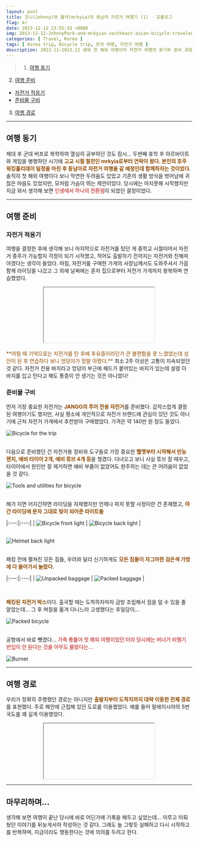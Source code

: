 ```yaml
---
layout: post
title: 조니(Johnny)와 믈캬(mrkyia)의 동남아 자전거 여행기 (1) - 프롤로그
flag: kr
date: 2013-12-12 23:55:33 +0800
img: 2013-12-12-JohnnyPark-and-mrkyias-southeast-asian-bicycle-travelog-1.jpg
categories: [ Travel, Korea ]
tags: [ Korea trip, Bicycle trip, 한국 여행, 자전거 여행 ]
description: 2013.11~2013.12 생애 첫 해외 여행이자 자전거 여행의 동기와 준비 과정을 짧게 적어보았다.
---
```


> 1. [여행 동기](#여행-동기 "Navigate to Motivation for the trip")
2. [여행 준비](#여행-준비 "Navigate to Preparation for the trip")
- [자전거 적응기](#자전거-적응기 "Navigate to Bicycle adaptation period")
- [준비물 구비](#준비물-구비 "Navigate to Preparing equipments")
3. [여행 경로](#여행-경로 "Navigate to Path for the trip")

---

## 여행 동기
제대 후 군대 버프로 복학하여 열심히 공부하던 것도 잠시... 두번째 휴학 후 아르바이트와 게임을 병행하던 시기에 <span style="color: #8D4801">**고교 시절 절친인 mrkyia로부터 연락이 왔다. 본인의 호주 워킹홀리데이 일정을 마친 후 동남아로 자전거 여행을 갈 예정인데 함께하자는 것이었다.**</span> 솔직히 첫 해외 여행이다 보니 막연한 두려움도 있었고 기존의 생활 방식을 벗어남에 귀찮은 마음도 있었지만, 모처럼 가슴이 뛰는 제안이었다. 당시에는 마지못해 시작했지만 지금 와서 생각해 보면 <span style="color: indianred">**인생에서 하나의 전환점**</span>이 되었던 결정이었다. 

---

## 여행 준비
### 자전거 적응기
여행을 결정한 후에 생각해 보니 마지막으로 자전거를 탔던 게 중학교 시절이어서 자전거 종주가 가능할지 걱정이 되기 시작했고, 적어도 출발하기 전까지는 자전거와 친해져야겠다는 생각이 들었다. 마침, 자전거를 구매한 가게의 사장님께서도 도와주셔서 가끔 함께 라이딩을 나갔고 그 외에 날짜에는 혼자 집으로부터 자전거 가게까지 왕복하며 연습했었다.
<center><iframe data-src="https://www.google.com/maps/embed?pb=!1m28!1m12!1m3!1d18828.780555637073!2d127.10065904067773!3d36.78484741172808!2m3!1f0!2f0!3f0!3m2!1i1024!2i768!4f13.1!4m13!3e6!4m5!1s0x357ad9b60942ae99%3A0x8de90e49b5392bec!2z66Gv642w7LqQ7Iqs7JWE7YyM7Yq4!3m2!1d36.775531099999995!2d127.0809925!4m5!1s0x357ad81d1e0b632f%3A0x34c2e4bcdb3dfb2e!2z7Lap7LKt64Ko64-EIOyynOyViOyLnCDrj5nrgqjqtawg7Iug67Cp64-ZIOuwlO2AtOuyjOugiE1UQg!3m2!1d36.7890705!2d127.1210802!5e1!3m2!1sko!2skr!4v1728757273933!5m2!1sko!2skr" allowfullscreen="" title="Google map embed" referrerpolicy="no-referrer-when-downgrade"></iframe></center>
<br>
<span style="color: #8D4801">**어릴 때 기억으로는 자전거를 탄 후에 후유증이라던가 큰 불편함을 못 느꼈었는데 성인이 된 후 연습하다 보니 엉덩이가 정말 아팠다.**</span> 최소 2주 이상은 고통이 지속되었던 것 같다. 자전거 전용 바지라고 엉덩이 부근에 패드가 붙어있는 바지가 있는데 설령 이 바지를 입고 탄다고 해도 통증이 안 생기는 것은 아니었다!

<br>

### 준비물 구비
먼저 가장 중요한 자전거는 <span style="color: #8D4801">**JANGO의 투어 전용 자전거**</span>를 준비했다. 갑작스럽게 결정된 여행이기도 했지만, 사실 평소에 개인적으로 자전거 브랜드에 관심이 있던 것도 아니기에 근처 자전거 가게에서 추천받아 구매했었다. 가격은 약 140만 원 정도 들었다.
<div class="image-slider-static">
  <img data-src="https://pub-056cbc77efa44842832acb3cdce331b6.r2.dev/2013-12-12-JohnnyPark-and-mrkyias-southeast-asian-bicycle-travelog-1/bicycle.jpg" title="Bicycle for the trip" alt="Bicycle for the trip">
</div>
<br>

다음으로 준비했던 건 자전거용 장비와 도구들로 가장 중요한 <span style="color: #8D4801">**헬멧부터 시작해서 만능 렌치, 예비 타이어 2개, 예비 튜브 4개 등**</span>을 챙겼다. 다녀오고 보니 사실 튜브 잘 때우고, 타이어에서 원인만 잘 제거하면 예비 부품이 없었어도 완주하는 데는 큰 어려움이 없었을 것 같다.
<div class="image-slider-static">
  <img data-src="https://pub-056cbc77efa44842832acb3cdce331b6.r2.dev/2013-12-12-JohnnyPark-and-mrkyias-southeast-asian-bicycle-travelog-1/bicycle-equipments.jpg" title="Tools and utilities for bicycle" alt="Tools and utilities for bicycle">
</div>
<br>

해가 지면 어지간하면 라이딩을 자제했지만 언제나 피치 못할 사정이란 건 존재했고, <span style="color: #8D4801">**야간 라이딩에 문자 그대로 빛이 되어준 라이트들**</span>

|:---:|:---:|
| <img data-src="https://pub-056cbc77efa44842832acb3cdce331b6.r2.dev/2013-12-12-JohnnyPark-and-mrkyias-southeast-asian-bicycle-travelog-1/bicycle-front-light.jpg" title="Bicycle front light" alt="Bicycle front light"> | <img data-src="https://pub-056cbc77efa44842832acb3cdce331b6.r2.dev/2013-12-12-JohnnyPark-and-mrkyias-southeast-asian-bicycle-travelog-1/bicycle-back-light.jpg" title="Bicycle back light" alt="Bicycle back light"> |

<br>

<div class="image-slider-static">
  <img data-src="https://pub-056cbc77efa44842832acb3cdce331b6.r2.dev/2013-12-12-JohnnyPark-and-mrkyias-southeast-asian-bicycle-travelog-1/bicycle-helmet-back-light.jpg" title="Helmet back light" alt="Helmet back light">
</div>
<br>

패킹 전에 펼쳐진 모든 짐들, 우려와 달리 신기하게도 <span style="color: #8D4801">**모든 짐들이 자그마한 검은색 가방에 다 들어가서 놀랐다.**</span>

|:---:|:---:|
| <img data-src="https://pub-056cbc77efa44842832acb3cdce331b6.r2.dev/2013-12-12-JohnnyPark-and-mrkyias-southeast-asian-bicycle-travelog-1/baggage.jpg" title="Unpacked baggage" alt="Unpacked baggage"> | <img data-src="https://pub-056cbc77efa44842832acb3cdce331b6.r2.dev/2013-12-12-JohnnyPark-and-mrkyias-southeast-asian-bicycle-travelog-1/packed-baggage-into-bags-on-bicycle.jpg" title="Packed baggage" alt="Packed baggage"> |

<br>

<span style="color: #8D4801">**패킹된 자전거 박스**</span>이다. 출국할 때는 도착하자마자 금방 조립해서 짐을 덜 수 있을 줄 알았는데... 그 후 며칠을 옮겨 다니느라 고생했다는 후일담이...
<div class="image-slider-static">
  <img data-src="https://pub-056cbc77efa44842832acb3cdce331b6.r2.dev/2013-12-12-JohnnyPark-and-mrkyias-southeast-asian-bicycle-travelog-1/packed-bicycle.jpg" title="Packed bicycle" alt="Packed bicycle">
</div>
<br>

공항에서 바로 뺏겼다... <span style="color: indianred">**가족 통틀어 첫 해외 여행이었던 터라 당시에는 버너가 비행기 반입이 안 된다는 것을 아무도 몰랐다는...**</span>
<div class="image-slider-static">
  <img data-src="https://pub-056cbc77efa44842832acb3cdce331b6.r2.dev/2013-12-12-JohnnyPark-and-mrkyias-southeast-asian-bicycle-travelog-1/burner.jpg" title="Burner" alt="Burner">
</div>

---

## 여행 경로
우리가 정확히 주행했던 경로는 아니지만 <span style="color: #8D4801">**출발지부터 도착지까지 대략 이동한 전체 경로**</span>를 표현했다. 주로 해안에 근접해 있던 도로를 이용했었다. 예를 들어 말레이시아의 5번 국도를 꽤 길게 이용했었다.
<center><iframe data-src="https://www.google.com/maps/embed?pb=!1m76!1m12!1m3!1d7376294.71234392!2d102.6416000608649!3d8.205304745096363!2m3!1f0!2f0!3f0!3m2!1i1024!2i768!4f13.1!4m61!3e0!4m5!1s0x31da17d693d0cde3%3A0xd6d6dd5e414e4503!2z7Iux6rCA7Y-s66W0IOywveydtCDqta3soJzqs7Xtla0!3m2!1d1.358604!2d103.98994359999999!4m5!1s0x31da0bac9d5d811d%3A0x2226519762c179d3!2sGelang%20Patah!3m2!1d1.4515012999999999!2d103.5970167!4m5!1s0x31d098758f2643ef%3A0x4f644d9616dd933c!2z7Y-w7Yuw7JWIIOyLnOyCrOydtOuTnA!3m2!1d1.4799025!2d103.38561!4m5!1s0x31d056d7332d5253%3A0xc79579f5b9d8c47!2z67CU7Yis7YyM7ZWr!3m2!1d1.8494419999999998!2d102.92883409999999!4m5!1s0x31d1b8efc454c54d%3A0xd9dff43901f2e6dc!2z66y07JWE66W0!3m2!1d2.0630519!2d102.5848717!4m5!1s0x31d1ee278e8c65dd%3A0x32a7281769e016a!2z66eQ65287Lm0!3m2!1d2.189594!2d102.25008679999999!4m5!1s0x31ce04a482c5bbd1%3A0xd56beb51cb1d844a!2sTampin!3m2!1d2.472971!2d102.231194!4m5!1s0x31cdde05ead5d09f%3A0x563c38f6157031ea!2z7IS466CY67CY!3m2!1d2.725889!2d101.9378239!4m5!1s0x31cc534c4ffe81cf%3A0xeb61f5772fd54514!2z7YG0656R!3m2!1d3.044917!2d101.44556209999999!4m5!1s0x311d67771542274f%3A0x120d19554f157a07!2z7YOc6rWtIOyCrOuth-yBmOudvOq5kCBCYW5nIFBobGkgRGlzdHJpY3QsIE5vbmcgUHJ1ZSwg7IiY7JmE64KY7ZKIIOqzte2VrQ!3m2!1d13.6818969!2d100.7468694!5e1!3m2!1sko!2skr!4v1729033795504!5m2!1sko!2skr" allowfullscreen="" title="Google map embed" referrerpolicy="no-referrer-when-downgrade"></iframe></center>

---

## 마무리하며...
생각해 보면 여행이 끝난 당시에 바로 어딘가에 기록을 해두고 싶었는데... 미루고 미뤄뒀던 이야기를 뒤늦게서야 작성하는 것 같다. 그래도 늘 그렇듯 실패하고 다시 시작하고를 반복하며, 지금이라도 행동한다는 것에 의의를 두려고 한다.